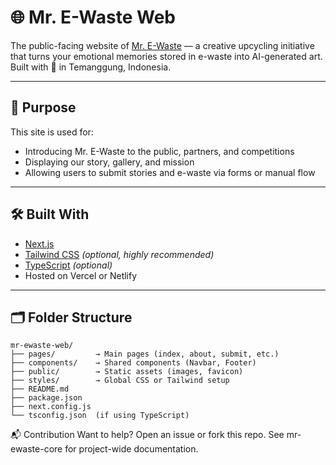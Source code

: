 # 🌐 Mr. E-Waste Web

The public-facing website of [Mr. E-Waste](https://mrewaste.art) — a creative upcycling initiative that turns your emotional memories stored in e-waste into AI-generated art.  
Built with 💚 in Temanggung, Indonesia.

---

## 📌 Purpose

This site is used for:
- Introducing Mr. E-Waste to the public, partners, and competitions
- Displaying our story, gallery, and mission
- Allowing users to submit stories and e-waste via forms or manual flow

---

## 🛠️ Built With

- [Next.js](https://nextjs.org/)
- [Tailwind CSS](https://tailwindcss.com/) *(optional, highly recommended)*
- [TypeScript](https://www.typescriptlang.org/) *(optional)*
- Hosted on Vercel or Netlify

---

## 🗂️ Folder Structure

```
mr-ewaste-web/
├── pages/         → Main pages (index, about, submit, etc.)
├── components/    → Shared components (Navbar, Footer)
├── public/        → Static assets (images, favicon)
├── styles/        → Global CSS or Tailwind setup
├── README.md
├── package.json
├── next.config.js
└── tsconfig.json  (if using TypeScript)
 ```


📬 Contribution
Want to help? Open an issue or fork this repo.
See mr-ewaste-core for project-wide documentation.
